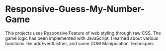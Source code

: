 # Responsive-Guess-My-Number-Game
This projects uses Responsive Feature of web styling through raw CSS. The game logic has been implemented with JavaScript. I learned about various functions like addEventListner, and some DOM Manipulation Techniques
